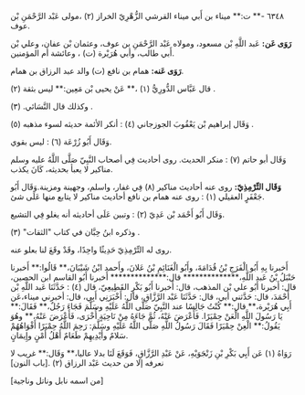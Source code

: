 ٦٣٤٨ -** ت:** ميناء بن أَبي ميناء القرشي الزُّهْرِيّ الخراز (٢) ،مولى عَبْد الرَّحْمَنِ بْن عوف.

**رَوَى عَن:** عَبد اللَّهِ بْن مسعود، ومولاه عَبْد الرَّحْمَنِ بن عوف، وعثمان بْن عفان، وعلي بْن أَبي طالب، وأبي هُرَيْرة (ت) ، وعائشة أم المؤمنين.

**رَوَى عَنه:** همام بن نافع (ت) والد عبد الرزاق بن همام.

قال عَبَّاس الدُّورِيُّ (١) ،** عَنْ يحيى بْن مَعِين:** ليس بثقة (٢) .

وكذلك قال النَّسَائي. (٣) .

وَقَال إبراهيم بْن يَعْقُوبَ الجوزجاني (٤) : أنكر الأئمة حديثه لسوء مذهبه (٥) .

وَقَال أَبُو زُرْعَة (٦) : ليس بقوي.

وَقَال أبو حاتم (٧) : منكر الحديث. روى أحاديث فِي أصحاب النَّبِيّ صَلَّى اللَّهُ عليه وسلم مناكير لا يعبأ بحديثه، كَانَ يكذب.

**وَقَال التِّرْمِذِيّ:** روى عنه أحاديث مناكير (٨) فِي غفار، واسلم، وجهينة ومزينة.وَقَال أَبُو جَعْفَرٍ العقيلي (١) : روى عنه همام بن نافع أحاديث مناكير لا يتابع منها عَلَى شئ.

وَقَال أَبُو أَحْمَد بْن عَدِيّ (٢) : وتبين عَلَى أحاديثه أنه يغلو فِي التشيع.

وذكره ابنُ حِبَّان في كتاب "الثقات" (٣) .

روى له التِّرْمِذِيّ حَدِيثًا واحِدًا، وقَدْ وقَعَ لنا بعلو عنه.

أَخبرنا بِهِ أَبُو الْفَرَجِ بْنُ قُدَامَةَ، وأَبُو الْغَنَائِمِ بْنُ عَلانَ، وأَحمد ابْنُ شَيْبَانَ،** قَالُوا:** أَخبرنا حَنْبَلُ بْنُ عَبد اللَّهِ،************** قال:************** أَخبرنا أَبُو القاسم ابن الحصين، قال: أَخبرنا أَبُو علي بْن المذهب، قال: أَخبرنا أَبُو بَكْرٍ القَطِيعِيّ، قال (٤) : حَدَّثَنَا عَبد اللَّهِ بْن أَحْمَدَ، قال: حَدَّثني أبي، قال: حَدَّثَنَا عَبْد الرَّزَّاقِ، قال: أَخْبَرَنِي أَبِي، قال: أخبرني ميناء،عَن أَبِي هُرَيْرة،** قال:** كُنْتُ جَالِسًا عند النَّبِيّ صَلَّى اللَّهُ عَلَيْهِ وسَلَّمَ فَجَاءَ رَجُلٌ،** فَقَالَ:** يَا رَسُولَ اللَّهِ الْعَنْ حِمْيَرًا. فَأَعْرَضَ عَنْهُ، ثُمَّ جَاءَهُ مِنْ نَاحِيَةٍ أُخْرَى، فَأَعْرَضَ عَنْهُ،** وهُوَ يَقُولُ:** الْعِنْ حِمْيَرًا فَقَالَ رَسُولُ اللَّهِ صَلَّى اللَّهُ عَلَيْهِ وسَلَّمَ: رَحِمَ اللَّهُ حِمْيَرًا أَفْوَاهُهُمْ سَلامٌ وأَيْدِيهِمْ طَعَامٌ أَهْلُ أَمْنٍ وإِيمَانٍ.

رَوَاهُ (١) عَن أَبِي بَكْرِ بْنِ زَنْجَوَيْهِ، عَنْ عَبْدِ الرَّزَّاقِ، فَوَقَعَ لَنَا بدلا عاليا،** وَقَال:** غريب لا نعرفه إلا من حديث عَبْد الرزاق (٢) .[باب النون]

[من اسمه نابل وناتل وناجية]